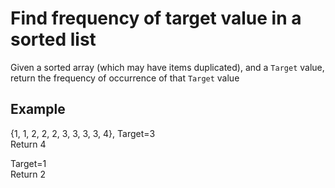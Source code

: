 # Find frequency of target value in a sorted list

Given a sorted array (which may have items duplicated), and a <code>Target</code> value, return the frequency of occurrence of that <code>Target</code> value

## Example
{1, 1, 2, 2, 2, 3, 3, 3, 3, 4}, Target=3 <br />
Return 4

Target=1 <br />
Return 2